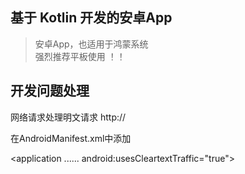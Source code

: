 ## 基于 Kotlin 开发的安卓App  

> 安卓App，也适用于鸿蒙系统  
> 强烈推荐平板使用 ！！



## 开发问题处理

网络请求处理明文请求 http://

在AndroidManifest.xml中添加

 <application
       ......
        android:usesCleartextTraffic="true">